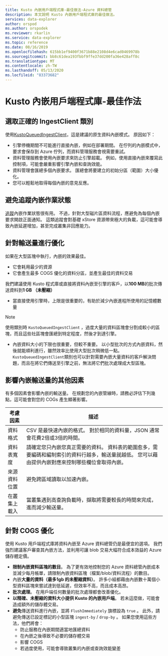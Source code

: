 ```yaml
---
title: Kusto 內嵌用戶端程式庫-最佳做法-Azure 資料總管
description: 本文說明 Kusto 內嵌用戶端程式庫的最佳做法。
services: data-explorer
author: orspod
ms.author: orspodek
ms.reviewer: rkarlin
ms.service: data-explorer
ms.topic: reference
ms.date: 08/16/2019
ms.openlocfilehash: 615bb1ef9400f3671b88e2108d4e6cad0469978b
ms.sourcegitcommit: bb8c61dea193fbbf9ffe37dd200fa36e428aff8c
ms.translationtype: MT
ms.contentlocale: zh-TW
ms.lasthandoff: 05/13/2020
ms.locfileid: "83373682"
---
```

# <a name="kusto-ingest-client-library---best-practices"></a>Kusto 內嵌用戶端程式庫-最佳作法

## <a name="select-the-right-ingestclient-flavor"></a>選取正確的 IngestClient 類別

使用[KustoQueuedIngestClient](kusto-ingest-client-reference.md#interface-ikustoqueuedingestclient)，這是建議的原生資料內嵌模式。 原因如下：
* 引擎停機期間不可能進行直接內嵌，例如在部署期間。 在佇列的內嵌模式中，要求會保存到 Azure 佇列，而資料管理服務會視需要重試。
* 資料管理服務會使用內嵌要求來防止引擎超載。 例如，使用直接內嵌來覆寫此控制項，可能會嚴重影響引擎內嵌和查詢效能。
* 資料管理會匯總多個內嵌要求。 匯總會將要建立的初始分區（範圍）大小優化。
* 您可以輕鬆地取得每個內嵌的意見反應。

## <a name="avoid-tracking-ingest-operation-status"></a>避免追蹤內嵌作業狀態

[追蹤](kusto-ingest-client-status.md#tracking-ingestion-status-kustoqueuedingestclient)內嵌作業狀態很有用。 不過，針對大型磁片區資料流程，應避免為每個內嵌要求開啟正面通知。 這類追蹤會對基礎 xStore 資源帶來極大的負載，這可能會導致內嵌延遲增加，甚至完成叢集非回應能力。

## <a name="optimizing-for-throughput"></a>針對輸送量進行優化

如果在大型區塊中執行，內嵌的效果最佳。 
* 它會耗用最少的資源
* 它會產生最多 COGS 優化的資料分區，並產生最佳的資料交易

我們建議使用 Kusto 程式庫或直接將資料內嵌至引擎的客戶，以**100 MB**的批次傳送資料到**1 GB （未壓縮）**
* 當直接使用引擎時，上限是很重要的，有助於減少內嵌進程所使用的記憶體數量 

> [!NOTE]
> 使用類別時 `KustoQueuedIngestClient` ，過度大量的資料區塊會分割成較小的區塊，而且這些社區塊會匯總到特定程度，然後才到達引擎。

* 內嵌資料大小的下限也很重要，但較不重要。 以小型批次的方式內嵌資料，然後就能順利進行，雖然效率比使用大型批次稍微低一點。 `KustoQueuedIngestClient`類別也可以針對需要內嵌大量資料的客戶解決問題，而且在將它們傳送至引擎之前，無法將它們批次處理成大型區塊。

## <a name="other-factors-that-impact-ingestion-throughput"></a>影響內嵌輸送量的其他因素

有多個因素會影響內嵌的輸送量。 在規劃您的內嵌管線時，請務必評估下列幾點，這可能會對您的 COGs 產生顯著影響。

| 考慮因素 |  描述                                                                                              |
|--------------------------|-----------------------------------------------------------------------------------------------------------|
| 資料格式              | CSV 是最快速內嵌的格式。 對於相同的資料量，JSON 通常會花費2倍或3倍的時間。|
| 資料表寬度              | 請確定您只內嵌您真正需要的資料。 資料表的範圍愈多，需要編碼和編制索引的資料行越多，輸送量就越低。 您可以藉由提供內嵌對應來控制哪些欄位會取得內嵌。       |
| 來源資料位置     | 避免跨區域讀取以加速內嵌。                                                       |
| 在叢集上載入      | 當叢集遇到高查詢負載時，擷取將需要較長的時間來完成，進而減少輸送量。|

## <a name="optimizing-for-cogs"></a>針對 COGS 優化

使用 Kusto 用戶端程式庫將資料內嵌至 Azure 資料總管仍是最便宜的選項。 我們強烈建議客戶審查其內嵌方法，並利用可讓 blob 交易大幅符合成本效益的 Azure 儲存體定價。

* **限制內嵌資料區塊的數目**。
    為了更有效地控制您的 Azure 資料總管內嵌成本並減少每月帳單，請限制內嵌資料區塊（檔案/blob/資料流程）的數目。
* 內嵌**大量的資料（最多1gb 的未壓縮資料）**。 
    許多小組都藉由內嵌數十萬個小型資料區塊來嘗試達到低延遲，但效率不高，而且成本高昂。 
* **批次處理**。 在用戶端任何數量的批次處理都會改善優化。 
* **以精確、未壓縮的資料大小提供 Kusto 的內嵌用戶端**。
    若未這麼做，可能會造成額外的儲存體交易。
* **避免**傳送資料進行內嵌，並將 `FlushImmediately` 旗標設為 `true` 。 此外，請避免傳送已設定標記的小型區塊 `ingest-by` / `drop-by` 。 如果您使用這些方法，他們將會：
     * 防止服務在內嵌期間適當地匯總資料
     * 在內嵌之後導致不必要的儲存體交易
     * 影響 COGS
     * 若過度使用，可能會導致叢集的內嵌或查詢效能變差
